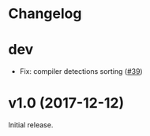 # Changelog

# dev

* Fix: compiler detections sorting ([#39](https://github.com/avast-tl/retdec/issues/39))

# v1.0 (2017-12-12)

Initial release.
